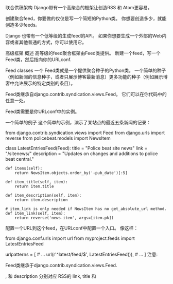 联合供稿架构
Django带有一个高聚合的框架让创造RSS 和 Atom更容易。

创建聚合feed，你要做的仅仅是写一个简短的Python类。 你想要创造多少，就能创造多少feeds。

Django 也带有一个低等级的生成feed的API。 如果你想要生成一个外部的Web内容或者其他普通的方式，你可以使用它。

高级框架
概述
高等级的feed聚合框架由Feed类提供。 新建一个feed，写一个Feed类，然后指向你的URLconf.

Feed classes 
一个 Feed类就是一个提供聚合种子的Python类。 一个简单的种子（例如新闻的信息种子，或者只展示博客最新消息）更多功能的种子（例如展示博客中允许展示的特定类别的条目）。

Feed类继承自django.contrib.syndication.views.Feed。 它们可以在你代码中的任意一处。

Feed类需要是你URLconf中的实例。

一个简单的例子
这个简单的示例，演示了某站点的最近五条新闻的记录：

from django.contrib.syndication.views import Feed
from django.urls import reverse
from policebeat.models import NewsItem

class LatestEntriesFeed(Feed):
    title = "Police beat site news"
    link = "/sitenews/"
    description = "Updates on changes and additions to police beat central."

    def items(self):
        return NewsItem.objects.order_by('-pub_date')[:5]
    
    def item_title(self, item):
        return item.title
    
    def item_description(self, item):
        return item.description
    
    # item_link is only needed if NewsItem has no get_absolute_url method.
    def item_link(self, item):
        return reverse('news-item', args=[item.pk])
配置一个URL到这个feed，在URLconf中配置一个入口。 像这样：

from django.conf.urls import url
from myproject.feeds import LatestEntriesFeed

urlpatterns = [
    # ...
    url(r'^latest/feed/$', LatestEntriesFeed()),
    # ...
]
注意:

Feed类继承于django.contrib.syndication.views.Feed.
<link>, <description> 和 description 分别对应 RSS的 link, title 和 <title> .
items()就是一个返回包含feed <item>对象列表的方法. 当然，这个例子返回 items()对象是使用 Django的 object-relational mapper, NewsItem 没有返回模型的实例。 当然，你可以从Django模型中很容易的获取一些数据，items()可以返回任何你想要的对象。
如果你要创建一个Atom feed，而不是RSS feed，你需要使用subtitle属性替代description。 查看Publishing Atom and RSS feeds in tandem里面的例子。
还有一件事没做。 在一个 RSS feed中, 每一个 <link> 都有一个<title>, <item> 和<description>. 我们需要告诉框架那些数据放进这些对象中。

在 item_title()和<description>的内容中，Django尝试着在Feed类中召集<title>和item_description()方法。 他们会传入一个自己内部的单独的参数 item。 这些是可选的；默认情况下，对象的unicode表示用于两者。

如果你想要做一些特殊的格式化title或者description，Django templates可以帮助你。 他们的路径会被Feed类中的description_template和title_template 参数做特殊处理。 会通过模板内容的两个变量来返回每一条记录到模板中：

{{ obj }} - 当前对象（items()
{{ site }} - A django.contrib.sites.models.Site 这对{{ site.domain }}或{{ t5> site.name }}。 如果你not没有Django站点，它会被设置为一个RequestSite对象。 从 RequestSite section of the sites framework documentation 获取更多信息。
从下方的 a complex example 使用一个描述的模板。

饲料。 get_context_data T0>（ ** kwargs T1>）
如果您需要提供超过前面提到的两个变量，还有一种方法可以将附加信息传递到标题和描述模板。 您可以在get_context_data子类中提供Feed方法的实现。 像这样：

from mysite.models import Article
from django.contrib.syndication.views import Feed

class ArticlesFeed(Feed):
    title = "My articles"
    description_template = "feeds/articles.html"

    def items(self):
        return Article.objects.order_by('-pub_date')[:5]
    
    def get_context_data(self, **kwargs):
        context = super(ArticlesFeed, self).get_context_data(**kwargs)
        context['foo'] = 'bar'
        return context
和模板：

Something about {{ foo }}: {{ obj.description }}
此方法将由items()返回的列表中的每个项目调用一次，并使用以下关键字参数：

item：当前项目。 由于向后兼容性原因，此上下文变量的名称为{{ obj }}。
obj：get_object()返回的对象。 默认情况下，这不会暴露给模板，以避免与{{ obj }}（见上） ，但您可以在实现get_context_data()中使用它。
site：如上所述的当前网站。
request：当前请求。
super()的行为模仿了generic views的行为 - 你应该调用get_context_data()从父类中检索上下文数据，添加您的数据并返回修改后的字典。

要指定<link>的内容，您有两个选项。 对于item_link()中的每个项目，Django首先尝试调用Feed类上的items()方法。 以类似于标题和描述的方式，它传递单个参数item。 如果该方法不存在，Django尝试对该对象执行get_absolute_url()方法。 get_absolute_url()和item_link()应将项目的网址作为普通的Python字符串返回。 与get_absolute_url()一样，item_link()的结果将直接包含在URL中，因此您负责对所有必要的URL进行引用并将其转换为ASCII方法本身。

一个复杂的例子
该框架还通过参数支持更复杂的feed。

例如，网站可以为城市中的每个警察节拍提供最近的犯罪的RSS源。 为每个警察节拍创建一个单独的Feed课程是很愚蠢的这将违反DRY principle，并将数据耦合到编程逻辑。 相反，联合框架可让您访问从URLconf传递的参数，以便Feed可以根据Feed的网址中的信息输出项目。

警察打击饲料可以通过这样的URL访问：

/beats/613/rss/ - 返回613的最近犯罪。
/beats/1424/rss/ - 返回1424年最近的犯罪。
这些可以与URLconf行匹配，例如：

url(r'^beats/(?P<beat_id>[0-9]+)/rss/$', BeatFeed()),
与视图类似，URL中的参数与请求对象一起传递到get_object()方法。

以下是这些特定于节拍的Feed的代码：

from django.contrib.syndication.views import Feed

class BeatFeed(Feed):
    description_template = 'feeds/beat_description.html'

    def get_object(self, request, beat_id):
        return Beat.objects.get(pk=beat_id)
    
    def title(self, obj):
        return "Police beat central: Crimes for beat %s" % obj.beat
    
    def link(self, obj):
        return obj.get_absolute_url()
    
    def description(self, obj):
        return "Crimes recently reported in police beat %s" % obj.beat
    
    def items(self, obj):
        return Crime.objects.filter(beat=obj).order_by('-crime_date')[:30]
To generate the feed’s <title>, <link> and <description>, Django uses the title(), link() and description() methods. 在前面的示例中，它们是简单的字符串类属性，但是本示例说明它们可以是字符串或方法。 对于description，link和title中的每一个，Django都遵循此算法：

首先，它尝试调用传递get_object()参数的方法，其中obj是由obj返回的对象。
如果没有，它试图调用没有参数的方法。
如果没有，它使用类属性。
还要注意，items()也遵循相同的算法 - 首先，它尝试items(obj)，然后items() items类属性（它应该是一个列表）。

我们正在使用模板作为项目描述。 它可以很简单：

{{ obj.description }}
但是，您可以根据需要自由添加格式。

下面的ExampleFeed类提供了有关Feed类的方法和属性的完整文档。

指定Feed的类型
默认情况下，此框架中生成的Feed使用RSS 2.0。

要更改此属性，请向您的Feed类添加feed_type属性，如下所示：

from django.utils.feedgenerator import Atom1Feed

class MyFeed(Feed):
    feed_type = Atom1Feed
请注意，您将feed_type设置为类对象，而不是实例。

目前可用的Feed类型有：

django.utils.feedgenerator.Rss201rev2Feed（RSS 2.01。 默认。）
django.utils.feedgenerator.RssUserland091Feed（RSS 0.91.）
django.utils.feedgenerator.Atom1Feed（Atom 1.0.）
外壳
要指定机箱，例如用于创建播客Feed的机箱，请使用item_enclosures挂钩，或者，如果每个项目只有一个机箱，则item_enclosure_url，item_enclosure_length和item_enclosure_mime_type挂钩。 有关用法示例，请参见下面的ExampleFeed类。

语言
由联合框架创建的Feed会自动包含适当的<language>标记（RSS 2.0）或xml:lang属性（Atom）。 这直接来自您的LANGUAGE_CODE设置。

网址
link方法/属性可以返回绝对路径（例如"/blog/"）或具有完全限定域和协议的URL（例如"https://www.example.com/blog/" 如果link未返回域，则整合框架将根据您的SITE_ID setting。

Atom Feed需要定义Feed的当前位置的＆lt； link rel =“self”＆gt；。 联合框架根据SITE_ID设置使用当前网站的域自动填充此框架。

发布Atom和RSS提要
有些开发人员喜欢提供Atom 和 RSS版本的Feed。 使用Django很容易：只需创建Feed类的子类，并将feed_type设置为不同的类型即可。 然后更新您的URLconf以添加额外的版本。

这里有一个完整的例子：

from django.contrib.syndication.views import Feed
from policebeat.models import NewsItem
from django.utils.feedgenerator import Atom1Feed

class RssSiteNewsFeed(Feed):
    title = "Police beat site news"
    link = "/sitenews/"
    description = "Updates on changes and additions to police beat central."

    def items(self):
        return NewsItem.objects.order_by('-pub_date')[:5]

class AtomSiteNewsFeed(RssSiteNewsFeed):
    feed_type = Atom1Feed
    subtitle = RssSiteNewsFeed.description
注

在此示例中，RSS提要使用description，而Atom提要使用subtitle。 这是因为Atom Feed不提供Feed级“说明”，但他们提供“字幕”。

如果您在Feed类中提供description，Django将不会自动将其放入subtitle字幕和描述不一定是同一件事。 而应定义subtitle属性。

在上面的示例中，我们只需将Atom Feed的subtitle设置为RSS Feed的description，因为它已经很短。

和附带的URLconf：

from django.conf.urls import url
from myproject.feeds import RssSiteNewsFeed, AtomSiteNewsFeed

urlpatterns = [
    # ...
    url(r'^sitenews/rss/$', RssSiteNewsFeed()),
    url(r'^sitenews/atom/$', AtomSiteNewsFeed()),
    # ...
]
Feed类引用
类 观点。饲料 T0> 
此示例说明Feed类的所有可能的属性和方法：

from django.contrib.syndication.views import Feed
from django.utils import feedgenerator

class ExampleFeed(Feed):

    # FEED TYPE -- Optional. This should be a class that subclasses
    # django.utils.feedgenerator.SyndicationFeed. This designates
    # which type of feed this should be: RSS 2.0, Atom 1.0, etc. If
    # you don't specify feed_type, your feed will be RSS 2.0. This
    # should be a class, not an instance of the class.
    
    feed_type = feedgenerator.Rss201rev2Feed
    
    # TEMPLATE NAMES -- Optional. These should be strings
    # representing names of Django templates that the system should
    # use in rendering the title and description of your feed items.
    # Both are optional. If a template is not specified, the
    # item_title() or item_description() methods are used instead.
    
    title_template = 没有
    description_template = 没有
    
    # TITLE -- One of the following three is required. The framework
    # looks for them in this order.
    
    def title(self, obj):
        """
        Takes the object returned by get_object() and returns the
        feed's title as a normal Python string.
        """
    
    def title(self):
        """
        Returns the feed's title as a normal Python string.
        """
    
    title = 'foo' # Hard-coded title.
    
    # LINK -- One of the following three is required. The framework
    # looks for them in this order.
    
    def link(self, obj):
        """
        # Takes the object returned by get_object() and returns the URL
        # of the HTML version of the feed as a normal Python string.
        """
    
    def link(self):
        """
        Returns the URL of the HTML version of the feed as a normal Python
        string.
        """
    
    link = '/blog/' # Hard-coded URL.
    
    # FEED_URL -- One of the following three is optional. The framework
    # looks for them in this order.
    
    def feed_url(self, obj):
        """
        # Takes the object returned by get_object() and returns the feed's
        # own URL as a normal Python string.
        """
    
    def feed_url(self):
        """
        Returns the feed's own URL as a normal Python string.
        """
    
    feed_url = '/blog/rss/' # Hard-coded URL.
    
    # GUID -- One of the following three is optional. The framework looks
    # for them in this order. This property is only used for Atom feeds
    # (where it is the feed-level ID element). If not provided, the feed
    # link is used as the ID.
    
    def feed_guid(self, obj):
        """
        Takes the object returned by get_object() and returns the globally
        unique ID for the feed as a normal Python string.
        """
    
    def feed_guid(self):
        """
        Returns the feed's globally unique ID as a normal Python string.
        """
    
    feed_guid = '/foo/bar/1234' # Hard-coded guid.
    
    # DESCRIPTION -- One of the following three is required. The framework
    # looks for them in this order.
    
    def description(self, obj):
        """
        Takes the object returned by get_object() and returns the feed's
        description as a normal Python string.
        """
    
    def description(self):
        """
        Returns the feed's description as a normal Python string.
        """
    
    description = 'Foo bar baz.' # Hard-coded description.
    
    # AUTHOR NAME --One of the following three is optional. The framework
    # looks for them in this order.
    
    def author_name(self, obj):
        """
        Takes the object returned by get_object() and returns the feed's
        author's name as a normal Python string.
        """
    
    def author_name(self):
        """
        Returns the feed's author's name as a normal Python string.
        """
    
    author_name = 'Sally Smith' # Hard-coded author name.
    
    # AUTHOR EMAIL --One of the following three is optional. The framework
    # looks for them in this order.
    
    def author_email(self, obj):
        """
        Takes the object returned by get_object() and returns the feed's
        author's email as a normal Python string.
        """
    
    def author_email(self):
        """
        Returns the feed's author's email as a normal Python string.
        """
    
    author_email = 'test@example.com' # Hard-coded author email.
    
    # AUTHOR LINK --One of the following three is optional. The framework
    # looks for them in this order. In each case, the URL should include
    # the "http://" and domain name.
    
    def author_link(self, obj):
        """
        Takes the object returned by get_object() and returns the feed's
        author's URL as a normal Python string.
        """
    
    def author_link(self):
        """
        Returns the feed's author's URL as a normal Python string.
        """
    
    author_link = 'https://www.example.com/' # Hard-coded author URL.
    
    # CATEGORIES -- One of the following three is optional. The framework
    # looks for them in this order. In each case, the method/attribute
    # should return an iterable object that returns strings.
    
    def categories(self, obj):
        """
        Takes the object returned by get_object() and returns the feed's
        categories as iterable over strings.
        """
    
    def categories(self):
        """
        Returns the feed's categories as iterable over strings.
        """
    
    categories = ("python", "django") # Hard-coded list of categories.
    
    # COPYRIGHT NOTICE -- One of the following three is optional. The
    # framework looks for them in this order.
    
    def feed_copyright(self, obj):
        """
        Takes the object returned by get_object() and returns the feed's
        copyright notice as a normal Python string.
        """
    
    def feed_copyright(self):
        """
        Returns the feed's copyright notice as a normal Python string.
        """
    
    feed_copyright = 'Copyright (c) 2007, Sally Smith' # Hard-coded copyright notice.
    
    # TTL -- One of the following three is optional. The framework looks
    # for them in this order. Ignored for Atom feeds.
    
    def ttl(self, obj):
        """
        Takes the object returned by get_object() and returns the feed's
        TTL (Time To Live) as a normal Python string.
        """
    
    def ttl(self):
        """
        Returns the feed's TTL as a normal Python string.
        """
    
    ttl = 600 # Hard-coded Time To Live.
    
    # ITEMS -- One of the following three is required. The framework looks
    # for them in this order.
    
    def items(self, obj):
        """
        Takes the object returned by get_object() and returns a list of
        items to publish in this feed.
        """
    
    def items(self):
        """
        Returns a list of items to publish in this feed.
        """
    
    items = ('Item 1', 'Item 2') # Hard-coded items.
    
    # GET_OBJECT -- This is required for feeds that publish different data
    # for different URL parameters. (See "A complex example" above.)
    
    def get_object(self, request, *args, **kwargs):
        """
        Takes the current request and the arguments from the URL, and
        returns an object represented by this feed. Raises
        django.core.exceptions.ObjectDoesNotExist on error.
        """
    
    # ITEM TITLE AND DESCRIPTION -- If title_template or
    # description_template are not defined, these are used instead. Both are
    # optional, by default they will use the unicode representation of the
    # item.
    
    def item_title(self, item):
        """
        Takes an item, as returned by items(), and returns the item's
        title as a normal Python string.
        """
    
    def item_title(self):
        """
        Returns the title for every item in the feed.
        """
    
    item_title = 'Breaking News: Nothing Happening' # Hard-coded title.
    
    def item_description(self, item):
        """
        Takes an item, as returned by items(), and returns the item's
        description as a normal Python string.
        """
    
    def item_description(self):
        """
        Returns the description for every item in the feed.
        """
    
    item_description = 'A description of the item.' # Hard-coded description.
    
    def get_context_data(self, **kwargs):
        """
        Returns a dictionary to use as extra context if either
        description_template or item_template are used.
    
        Default implementation preserves the old behavior
        of using {'obj': item, 'site': current_site} as the context.
        """
    
    # ITEM LINK -- One of these three is required. The framework looks for
    # them in this order.
    
    # First, the framework tries the two methods below, in
    # order. Failing that, it falls back to the get_absolute_url()
    # method on each item returned by items().
    
    def item_link(self, item):
        """
        Takes an item, as returned by items(), and returns the item's URL.
        """
    
    def item_link(self):
        """
        Returns the URL for every item in the feed.
        """
    
    # ITEM_GUID -- The following method is optional. If not provided, the
    # item's link is used by default.
    
    def item_guid(self, obj):
        """
        Takes an item, as return by items(), and returns the item's ID.
        """
    
    # ITEM_GUID_IS_PERMALINK -- The following method is optional. If
    # provided, it sets the 'isPermaLink' attribute of an item's
    # GUID element. This method is used only when 'item_guid' is
    # specified.
    
    def item_guid_is_permalink(self, obj):
        """
        Takes an item, as returned by items(), and returns a boolean.
        """
    
    item_guid_is_permalink = False  # Hard coded value
    
    # ITEM AUTHOR NAME -- One of the following three is optional. The
    # framework looks for them in this order.
    
    def item_author_name(self, item):
        """
        Takes an item, as returned by items(), and returns the item's
        author's name as a normal Python string.
        """
    
    def item_author_name(self):
        """
        Returns the author name for every item in the feed.
        """
    
    item_author_name = 'Sally Smith' # Hard-coded author name.
    
    # ITEM AUTHOR EMAIL --One of the following three is optional. The
    # framework looks for them in this order.
    #
    # If you specify this, you must specify item_author_name.
    
    def item_author_email(self, obj):
        """
        Takes an item, as returned by items(), and returns the item's
        author's email as a normal Python string.
        """
    
    def item_author_email(self):
        """
        Returns the author email for every item in the feed.
        """
    
    item_author_email = 'test@example.com' # Hard-coded author email.
    
    # ITEM AUTHOR LINK -- One of the following three is optional. The
    # framework looks for them in this order. In each case, the URL should
    # include the "http://" and domain name.
    #
    # If you specify this, you must specify item_author_name.
    
    def item_author_link(self, obj):
        """
        Takes an item, as returned by items(), and returns the item's
        author's URL as a normal Python string.
        """
    
    def item_author_link(self):
        """
        Returns the author URL for every item in the feed.
        """
    
    item_author_link = 'https://www.example.com/' # Hard-coded author URL.
    
    # ITEM ENCLOSURES -- One of the following three is optional. The
    # framework looks for them in this order. If one of them is defined,
    # ``item_enclosure_url``, ``item_enclosure_length``, and
    # ``item_enclosure_mime_type`` will have no effect.
    
    def item_enclosures(self, item):
        """
        Takes an item, as returned by items(), and returns a list of
        ``django.utils.feedgenerator.Enclosure`` objects.
        """
    
    def item_enclosures(self):
        """
        Returns the ``django.utils.feedgenerator.Enclosure`` list for every
        item in the feed.
        """
    
    item_enclosures = []  # Hard-coded enclosure list
    
    # ITEM ENCLOSURE URL -- One of these three is required if you're
    # publishing enclosures and you're not using ``item_enclosures``. The
    # framework looks for them in this order.
    
    def item_enclosure_url(self, item):
        """
        Takes an item, as returned by items(), and returns the item's
        enclosure URL.
        """
    
    def item_enclosure_url(self):
        """
        Returns the enclosure URL for every item in the feed.
        """
    
    item_enclosure_url = "/foo/bar.mp3" # Hard-coded enclosure link.
    
    # ITEM ENCLOSURE LENGTH -- One of these three is required if you're
    # publishing enclosures and you're not using ``item_enclosures``. The
    # framework looks for them in this order. In each case, the returned
    # value should be either an integer, or a string representation of the
    # integer, in bytes.
    
    def item_enclosure_length(self, item):
        """
        Takes an item, as returned by items(), and returns the item's
        enclosure length.
        """
    
    def item_enclosure_length(self):
        """
        Returns the enclosure length for every item in the feed.
        """
    
    item_enclosure_length = 32000 # Hard-coded enclosure length.
    
    # ITEM ENCLOSURE MIME TYPE -- One of these three is required if you're
    # publishing enclosures and you're not using ``item_enclosures``. The
    # framework looks for them in this order.
    
    def item_enclosure_mime_type(self, item):
        """
        Takes an item, as returned by items(), and returns the item's
        enclosure MIME type.
        """
    
    def item_enclosure_mime_type(self):
        """
        Returns the enclosure MIME type for every item in the feed.
        """
    
    item_enclosure_mime_type = "audio/mpeg" # Hard-coded enclosure MIME type.
    
    # ITEM PUBDATE -- It's optional to use one of these three. This is a
    # hook that specifies how to get the pubdate for a given item.
    # In each case, the method/attribute should return a Python
    # datetime.datetime object.
    
    def item_pubdate(self, item):
        """
        Takes an item, as returned by items(), and returns the item's
        pubdate.
        """
    
    def item_pubdate(self):
        """
        Returns the pubdate for every item in the feed.
        """
    
    item_pubdate = datetime.datetime(2005, 5, 3) # Hard-coded pubdate.
    
    # ITEM UPDATED -- It's optional to use one of these three. This is a
    # hook that specifies how to get the updateddate for a given item.
    # In each case, the method/attribute should return a Python
    # datetime.datetime object.
    
    def item_updateddate(self, item):
        """
        Takes an item, as returned by items(), and returns the item's
        updateddate.
        """
    
    def item_updateddate(self):
        """
        Returns the updateddate for every item in the feed.
        """
    
    item_updateddate = datetime.datetime(2005, 5, 3) # Hard-coded updateddate.
    
    # ITEM CATEGORIES -- It's optional to use one of these three. This is
    # a hook that specifies how to get the list of categories for a given
    # item. In each case, the method/attribute should return an iterable
    # object that returns strings.
    
    def item_categories(self, item):
        """
        Takes an item, as returned by items(), and returns the item's
        categories.
        """
    
    def item_categories(self):
        """
        Returns the categories for every item in the feed.
        """
    
    item_categories = ("python", "django") # Hard-coded categories.
    
    # ITEM COPYRIGHT NOTICE (only applicable to Atom feeds) -- One of the
    # following three is optional. The framework looks for them in this
    # order.
    
    def item_copyright(self, obj):
        """
        Takes an item, as returned by items(), and returns the item's
        copyright notice as a normal Python string.
        """
    
    def item_copyright(self):
        """
        Returns the copyright notice for every item in the feed.
        """
    
    item_copyright = 'Copyright (c) 2007, Sally Smith' # Hard-coded copyright notice.
低级框架
在后台，高级RSS框架使用较低级别的框架来生成订阅源的XML。 此框架存在于单个模块中：django / utils / feedgenerator.py。

您自己使用此框架，用于生成较低级别的Feed。 您还可以创建自定义Feed生成器子类，以与feed_type Feed选项一起使用。

SyndicationFeed classes 
feedgenerator模块包含基类：

django.utils.feedgenerator.SyndicationFeed
和几个子类：

django.utils.feedgenerator.RssUserland091Feed
django.utils.feedgenerator.Rss201rev2Feed
django.utils.feedgenerator.Atom1Feed
这三个类中的每一个都知道如何将某种类型的feed呈现为XML。 他们共享这个接口：

SyndicationFeed .__的init __()
使用给定的元数据字典初始化Feed，该元数据字典应用于整个Feed。 必需的关键字参数为：

标题
链接
描述
还有一堆其他可选关键字：

语言
AUTHOR_EMAIL
AUTHOR_NAME
author_link
字幕
类别
FEED_URL
feed_copyright
feed_guid
TTL
您传递给__init__的任何其他关键字参数将存储在self.feed中以与自定义Feed生成器配合使用。

所有参数都应该是Unicode对象，除了categories，它应该是Unicode对象序列。 请注意，XML文档中某些控制字符不允许。 如果您的内容有其中一些内容，则在生成Feed时可能会遇到ValueError。

SyndicationFeed.add_item()
向具有给定参数的Feed中添加项目。

必需的关键字参数为：

标题
链接
描述
可选的关键字参数为：

AUTHOR_EMAIL
AUTHOR_NAME
author_link
pubdate的
注释
唯一身份
附件
机箱
类别
item_copyright
TTL
updateddate
将为自定义Feed生成器存储额外的关键字参数。

所有参数，如果给定，应该是Unicode对象，除了：

pubdate应为Python datetime对象。
updateddate应为Python datetime对象。
enclosure应为django.utils.feedgenerator.Enclosure的实例。
enclosures应该是django.utils.feedgenerator.Enclosure实例的列表。
categories应为Unicode对象序列。
自1.9版以来已弃用 enclosure关键字参数不利于enclosures关键字参数。

SyndicationFeed.write()
将给定编码中的Feed输出到outfile，这是一个类文件对象。
SyndicationFeed.writeString()
以给定编码中的字符串形式返回Feed。
例如，要创建Atom 1.0订阅源并将其打印到标准输出：

>>> from django.utils import feedgenerator
>>> from datetime import datetime
>>> f = feedgenerator.Atom1Feed(
...     title="My Weblog",
...     link="https://www.example.com/",
...     description="In which I write about what I ate today.",
...     language="en",
...     author_name="Myself",
...     feed_url="https://example.com/atom.xml")
>>> f.add_item(title="Hot dog today",
...     link="https://www.example.com/entries/1/",
...     pubdate=datetime.now(),
...     description="<p>Today I had a Vienna Beef hot dog. It was pink, plump and perfect.</p>")
>>> print(f.writeString('UTF-8'))
<?xml version="1.0" encoding="UTF-8"?>
<feed xmlns="http://www.w3.org/2005/Atom" xml:lang="en">
...
</feed>
自定义供稿生成器
如果您需要生成自定义Feed格式，您有几个选项。

如果Feed格式是完全自定义的，您需要将writeString()作为子类，并完全替换write()和SyndicationFeed方法。

但是，如果Feed格式是RSS或Atom的分拆（即GeoRSS，Apple的iTunes播客格式等。），你有一个更好的选择。 这些类型的Feed通常会向底层格式添加额外的元素和/或属性，并且有一组方法可以SyndicationFeed调用以获取这些额外的属性。 因此，您可以对相应的Feed生成器类（Atom1Feed或Rss201rev2Feed）进行子类化，并扩展这些回调。 他们是：

SyndicationFeed.root_attributes（self， ）
返回属性的dict，添加到根源元素（feed / channel）。
SyndicationFeed.add_root_elements（self， handler）
回调在元素内添加元素（feed / channel）。 handler是Python内置SAX库中的一个XMLGenerator您将调用方法来添加到正在进行的XML文档。
SyndicationFeed.item_attributes（self， item）
返回属性的dict，以添加到每个项目（item / entry）元素。 参数item是传递给SyndicationFeed.add_item()的所有数据的字典。
SyndicationFeed.add_item_elements（self， 处理程序， 项目）
回调以向每个项目（item / entry）元素添加元素。 handler和item如上。
警告

如果您覆盖任何这些方法，请务必调用超类方法，因为它们为每种Feed格式添加了必需的元素。

例如，您可能开始实现iTunes RSS Feed生成器，如：

class iTunesFeed(Rss201rev2Feed):
    def root_attributes(self):
        attrs = super(iTunesFeed, self).root_attributes()
        attrs['xmlns:itunes'] = 'http://www.itunes.com/dtds/podcast-1.0.dtd'
        return attrs

    def add_root_elements(self, handler):
        super(iTunesFeed, self).add_root_elements(handler)
        handler.addQuickElement('itunes:explicit', 'clean')
显然，对于一个完整的自定义feed类，还有很多工作要做，但上面的例子应该展示基本的想法。

目录
Feed聚合框架
高等级的框架
概述
Feed类
一个简单的示例
一个复杂的例子
指定Feed的类型
附件
语言
网址
串联发布Atom和RSS Feed
Feed类引用
低级框架
SyndicationFeed类
自定义Feed生成器
浏览
上一个：staticfiles应用程序
下一页：跨站点请求伪造保护
你在这里：
Django 1.11.6 文档
API参考
contrib包
Feed聚合框架
这一页
显示源
快速搜索
最后更新：
2017年9月6日

